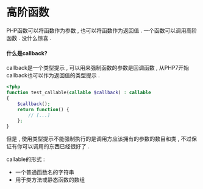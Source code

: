 # 高阶函数

PHP函数可以将函数作为参数 , 也可以将函数作为返回值 . 一个函数可以调用高阶函数 . 没什么惊喜 .

#### 什么是callback?

callback是一个类型提示 , 可以用来强制函数的参数是回调函数 , 从PHP7开始callback也可以作为返回值的类型提示 .

```php
<?php
function test_callable(callable $callback) : callable
{
    $callback();
    return function() {
        // [...]
    };
}
```

但是 , 使用类型提示不能强制执行的是调用方应该拥有的参数的数目和类 , 不过保证有你可以调用的东西已经很好了 .

callable的形式 :

* 一个普通函数名的字符串
* 用于类方法或静态函数的数组



